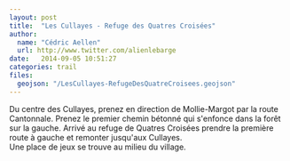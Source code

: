```yaml
---
layout: post
title:  "Les Cullayes - Refuge des Quatres Croisées"
author:
  name: "Cédric Aellen"
  url: http://www.twitter.com/alienlebarge
date:   2014-09-05 10:51:27
categories: trail
files:
  geojson: "/LesCullayes-RefugeDesQuatreCroisees.geojson"
---
```


Du centre des Cullayes, prenez en direction de Mollie-Margot par la route Cantonnale. Prenez le premier chemin bétonné qui s'enfonce dans la forêt sur la gauche. Arrivé au refuge de Quatres Croisées prendre la première route à gauche et remonter jusqu'aux Cullayes.  
Une place de jeux se trouve au milieu du village.
